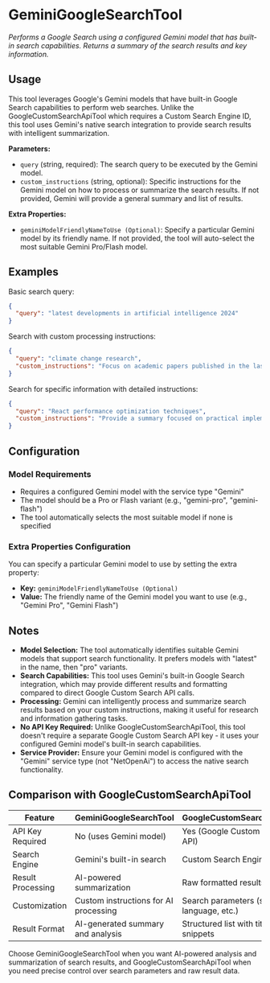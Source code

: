 ﻿# GeminiGoogleSearchTool

*Performs a Google Search using a configured Gemini model that has built-in search capabilities. Returns a summary of the search results and key information.*

## Usage

This tool leverages Google's Gemini models that have built-in Google Search capabilities to perform web searches. Unlike the GoogleCustomSearchApiTool which requires a Custom Search Engine ID, this tool uses Gemini's native search integration to provide search results with intelligent summarization.

**Parameters:**
-   `query` (string, required): The search query to be executed by the Gemini model.
-   `custom_instructions` (string, optional): Specific instructions for the Gemini model on how to process or summarize the search results. If not provided, Gemini will provide a general summary and list of results.

**Extra Properties:**
-   `geminiModelFriendlyNameToUse (Optional)`: Specify a particular Gemini model by its friendly name. If not provided, the tool will auto-select the most suitable Gemini Pro/Flash model.

## Examples

Basic search query:

```json
{
  "query": "latest developments in artificial intelligence 2024"
}
```

Search with custom processing instructions:

```json
{
  "query": "climate change research",
  "custom_instructions": "Focus on academic papers published in the last year and provide a bulleted list of the top 3 findings"
}
```

Search for specific information with detailed instructions:

```json
{
  "query": "React performance optimization techniques",
  "custom_instructions": "Provide a summary focused on practical implementation tips and include code examples if available in the search results"
}
```

## Configuration

### Model Requirements
- Requires a configured Gemini model with the service type "Gemini"
- The model should be a Pro or Flash variant (e.g., "gemini-pro", "gemini-flash")
- The tool automatically selects the most suitable model if none is specified

### Extra Properties Configuration
You can specify a particular Gemini model to use by setting the extra property:
- **Key:** `geminiModelFriendlyNameToUse (Optional)`
- **Value:** The friendly name of the Gemini model you want to use (e.g., "Gemini Pro", "Gemini Flash")

## Notes
-   **Model Selection:** The tool automatically identifies suitable Gemini models that support search functionality. It prefers models with "latest" in the name, then "pro" variants.
-   **Search Capabilities:** This tool uses Gemini's built-in Google Search integration, which may provide different results and formatting compared to direct Google Custom Search API calls.
-   **Processing:** Gemini can intelligently process and summarize search results based on your custom instructions, making it useful for research and information gathering tasks.
-   **No API Key Required:** Unlike GoogleCustomSearchApiTool, this tool doesn't require a separate Google Custom Search API key - it uses your configured Gemini model's built-in search capabilities.
-   **Service Provider:** Ensure your Gemini model is configured with the "Gemini" service type (not "NetOpenAi") to access the native search functionality.

## Comparison with GoogleCustomSearchApiTool

| Feature | GeminiGoogleSearchTool | GoogleCustomSearchApiTool |
|---------|------------------------|---------------------------|
| API Key Required | No (uses Gemini model) | Yes (Google Custom Search API) |
| Search Engine | Gemini's built-in search | Custom Search Engine (CSE) |
| Result Processing | AI-powered summarization | Raw formatted results |
| Customization | Custom instructions for AI processing | Search parameters (site, language, etc.) |
| Result Format | AI-generated summary and analysis | Structured list with titles, links, snippets |

Choose GeminiGoogleSearchTool when you want AI-powered analysis and summarization of search results, and GoogleCustomSearchApiTool when you need precise control over search parameters and raw result data.